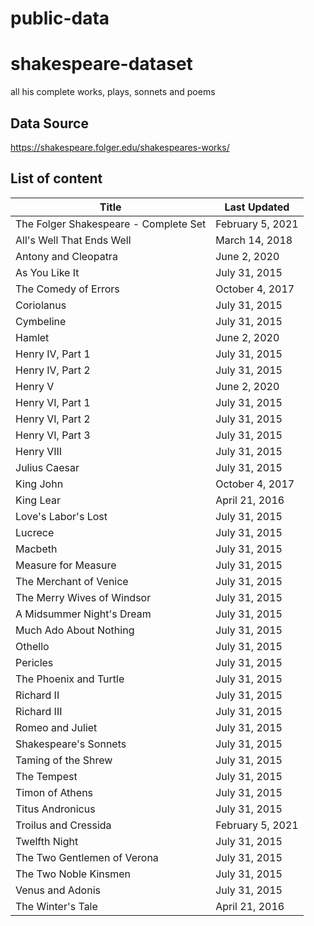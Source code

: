 # public-data

# shakespeare-dataset
all his complete works, plays, sonnets and poems

## Data Source
https://shakespeare.folger.edu/shakespeares-works/

## List of content
| Title                                 | Last Updated     |
|---------------------------------------|------------------|
| The Folger Shakespeare - Complete Set | February 5, 2021 |
| All's Well That Ends Well             | March 14, 2018   |
| Antony and Cleopatra                  | June 2, 2020     |
| As You Like It                        | July 31, 2015    |
| The Comedy of Errors                  | October 4, 2017  |
| Coriolanus                            | July 31, 2015    |
| Cymbeline                             | July 31, 2015    |
| Hamlet                                | June 2, 2020     |
| Henry IV, Part 1                      | July 31, 2015    |
| Henry IV, Part 2                      | July 31, 2015    |
| Henry V                               | June 2, 2020     |
| Henry VI, Part 1                      | July 31, 2015    |
| Henry VI, Part 2                      | July 31, 2015    |
| Henry VI, Part 3                      | July 31, 2015    |
| Henry VIII                            | July 31, 2015    |
| Julius Caesar                         | July 31, 2015    |
| King John                             | October 4, 2017  |
| King Lear                             | April 21, 2016   |
| Love's Labor's Lost                   | July 31, 2015    |
| Lucrece                               | July 31, 2015    |
| Macbeth                               | July 31, 2015    |
| Measure for Measure                   | July 31, 2015    |
| The Merchant of Venice                | July 31, 2015    |
| The Merry Wives of Windsor            | July 31, 2015    |
| A Midsummer Night's Dream             | July 31, 2015    |
| Much Ado About Nothing                | July 31, 2015    |
| Othello                               | July 31, 2015    |
| Pericles                              | July 31, 2015    |
| The Phoenix and Turtle                | July 31, 2015    |
| Richard II                            | July 31, 2015    |
| Richard III                           | July 31, 2015    |
| Romeo and Juliet                      | July 31, 2015    |
| Shakespeare's Sonnets                 | July 31, 2015    |
| Taming of the Shrew                   | July 31, 2015    |
| The Tempest                           | July 31, 2015    |
| Timon of Athens                       | July 31, 2015    |
| Titus Andronicus                      | July 31, 2015    |
| Troilus and Cressida                  | February 5, 2021 |
| Twelfth Night                         | July 31, 2015    |
| The Two Gentlemen of Verona           | July 31, 2015    |
| The Two Noble Kinsmen                 | July 31, 2015    |
| Venus and Adonis                      | July 31, 2015    |
| The Winter's Tale                     | April 21, 2016   |
